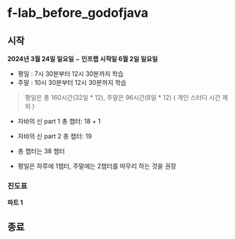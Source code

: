 # f-lab_before_godofjava

## 시작
**2024년 3월 24일 일요일** ~ **인프랩 시작일 6월 2일 일요일**    
+ 평일 : 7시 30분부터 12시 30분까지 학습
+ 주말 : 10시 30분부터 12시 30분까지 학습
  
> 평일은 총 160시간(32일 * 12), 주말은 96시간(8일 * 12) ( 개인 스터디 시간 제외 )  


+ 자바의 신 part 1 총 챕터: 18 + 1
+ 자바의 신 part 2 총 챕터: 19
+ 총 챕터는 38 챕터  
  
+ 평일은 하루에 1챕터, 주말에는 2챕터를 마무리 하는 것을 권장  
  
### 진도표  
  
**파트 1**

## 종료